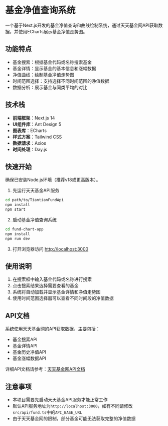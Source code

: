 # 基金净值查询系统

一个基于Next.js开发的基金净值查询和曲线绘制系统，通过天天基金网API获取数据，并使用ECharts展示基金净值走势图。

## 功能特点

- 基金搜索：根据基金代码或名称搜索基金
- 基金详情：显示基金的基本信息和涨幅数据
- 净值曲线：绘制基金净值走势图
- 时间范围选择：支持选择不同时间范围的净值数据
- 数据分析：展示基金与同类平均的对比

## 技术栈

- **前端框架**：Next.js 14
- **UI组件库**：Ant Design 5
- **图表库**：ECharts
- **样式方案**：Tailwind CSS
- **数据请求**：Axios
- **时间处理**：Day.js

## 快速开始

确保已安装Node.js环境（推荐v18或更高版本）。

1. 先运行天天基金API服务

```bash
cd path/to/TiantianFundApi
npm install
npm start
```

2. 启动基金净值查询系统

```bash
cd fund-chart-app
npm install
npm run dev
```

3. 打开浏览器访问 [http://localhost:3000](http://localhost:3000)

## 使用说明

1. 在搜索框中输入基金代码或名称进行搜索
2. 点击搜索结果选择需要查看的基金
3. 系统将自动加载并显示基金详情和净值走势图
4. 使用时间范围选择器可以查看不同时间段的净值数据

## API文档

系统使用天天基金网的API获取数据，主要包括：

- 基金搜索API
- 基金详情API
- 基金历史净值API
- 基金涨幅数据API

详细API文档请参考：[天天基金网API文档](https://kouchao.github.io/TiantianFundApi/)

## 注意事项

- 本项目需要先启动天天基金API服务才能正常工作
- 默认API服务地址为`http://localhost:3000`，如有不同请修改`src/api/fund.ts`中的`API_BASE_URL`
- 由于天天基金网的限制，部分基金可能无法获取完整的净值数据 